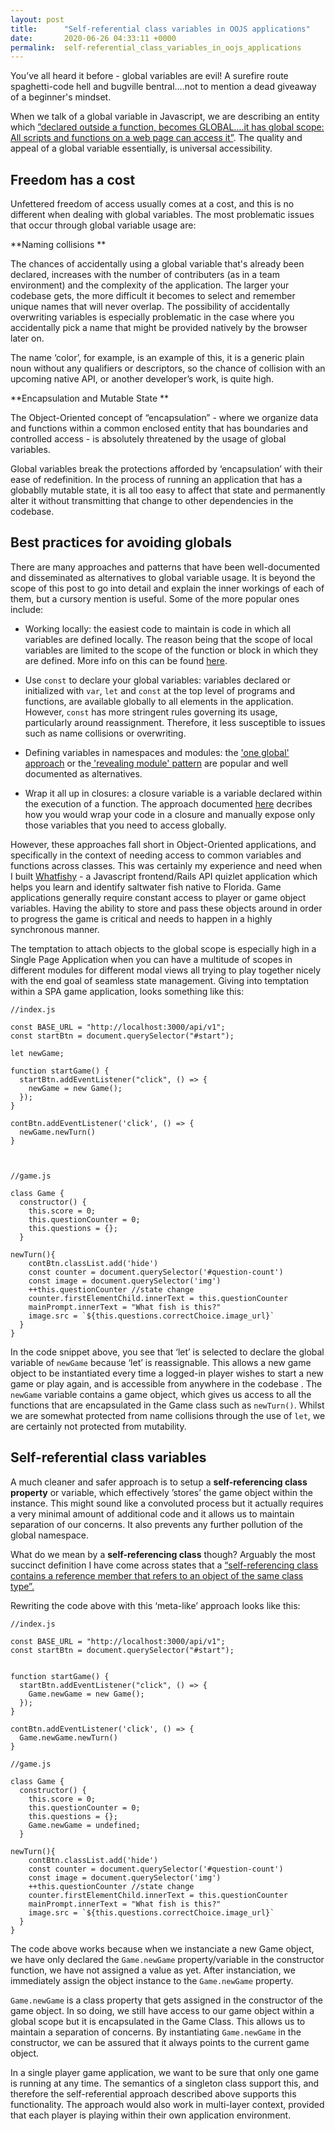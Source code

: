 ```yaml
---
layout: post
title:      "Self-referential class variables in OOJS applications"
date:       2020-06-26 04:33:11 +0000
permalink:  self-referential_class_variables_in_oojs_applications
---
```



You’ve all heard it before - global variables are evil! A surefire route spaghetti-code hell and bugville bentral….not to mention a dead giveaway of a beginner's mindset.

When we talk of a global variable in Javascript, we are describing an entity which [”declared outside a function, becomes GLOBAL….it has global scope: All scripts and functions on a web page can access it”](https://www.w3schools.com/js/js_scope.asp). The quality and appeal of a global variable essentially, is universal accessibility. 

## Freedom has a cost

Unfettered freedom of access usually comes at a cost, and this is no different when dealing with global variables. The most problematic issues that occur through global variable usage are:

**Naming collisions **

The chances of accidentally using a global variable that's already been declared, increases with the number of contributers (as in a team environment) and the complexity of the application. The larger your codebase gets, the more difficult it becomes to select and remember unique names that will never overlap. The possibility of accidentally overwriting variables is especially problematic in the case where you accidentally pick a name that might be provided natively by the browser later on. 

The name ‘color’, for example, is an example of this, it is a generic plain noun without any qualifiers or descriptors, so the chance of collision with an upcoming native API, or another developer’s work, is quite high.

**Encapsulation and Mutable State **

The Object-Oriented concept of “encapsulation” - where we organize data and functions within a common enclosed entity that has boundaries and controlled access - is absolutely threatened by the usage of global variables. 

Global variables break the protections afforded by ‘encapsulation’ with their ease of redefinition. In the process of running an application that has a globablly mutable state, it is all too easy to affect that state and permanently alter it without transmitting that change to other dependencies in the codebase.

## Best practices for avoiding globals

There are many  approaches and patterns that have been well-documented and disseminated as alternatives to global variable usage. It is beyond the scope of this post to go into detail and explain the inner workings of each of them, but a cursory mention is useful. Some of the more popular ones include:

* Working locally: the easiest code to maintain is code in which all variables are defined locally. The reason being that the scope of local variables are limited to the scope of the function or block in which they are defined. More info on this can be found [here](https://www.bitdegree.org/learn/javascript-global-variable).

* Use `const` to declare your global variables: variables declared or initialized with `var`, `let` and `const` at the top level of programs and functions, are available globally to all elements in the application. However, `const` has more stringent rules governing its usage, particularly around reassignment. Therefore, it less susceptible to issues such as name collisions or overwriting.

* Defining variables in namespaces and modules:  the [ 'one global' approach](https://stackoverflow.com/questions/45652069/entire-js-inside-one-global-variable) 
 or the[ 'revealing module' pattern](https://www.w3.org/wiki/JavaScript_best_practices#Avoid_globals) are popular and well documented as alternatives. 
 
*  Wrap it all up in closures:  a closure variable is a variable declared within the execution of a function. The approach documented [here](https://stackoverflow.com/questions/1841916/how-to-avoid-global-variables-in-javascript)  decribes how you would wrap your code in a closure and manually expose only those variables that you need to access globally.


However, these approaches fall short  in Object-Oriented applications, and specifically in the context of needing access to common variables and functions across classes. This was certainly my experience and need when I built [Whatfishy](https://github.com/schanrai/fish-id-quiz-frontend) - a Javascript frontend/Rails API quizlet application which helps you learn and identify saltwater fish native to Florida.  Game applications generally require constant access to player or game object variables. Having the ability to store and pass these objects around in order to progress the game is critical and needs to happen in a highly synchronous manner.

The temptation to attach objects to the global scope is especially high in a Single Page Application when you can have a multitude of scopes in different modules for different modal views all trying to play together nicely with the end goal of seamless state management. Giving into temptation within a SPA game application, looks something like this:

```
//index.js

const BASE_URL = "http://localhost:3000/api/v1";
const startBtn = document.querySelector("#start");

let newGame;

function startGame() {
  startBtn.addEventListener("click", () => {
    newGame = new Game();
  });
}

contBtn.addEventListener('click', () => {
  newGame.newTurn() 
}



//game.js

class Game {
  constructor() {
    this.score = 0;
    this.questionCounter = 0;
    this.questions = {};
  }

newTurn(){
    contBtn.classList.add('hide')
    const counter = document.querySelector('#question-count')
    const image = document.querySelector('img')
    ++this.questionCounter //state change
    counter.firstElementChild.innerText = this.questionCounter
    mainPrompt.innerText = "What fish is this?"
    image.src = `${this.questions.correctChoice.image_url}`
  }
}
```

In the code snippet above, you see that ‘let’ is selected to declare the global variable of `newGame` because ‘let’ is reassignable. This allows a new game object to be instantiated every time a logged-in player wishes to start a new game or play again, and is accessible from anywhere in the codebase . The `newGame` variable contains a game object, which gives us access to all the functions that are encapsulated in the Game class such as `newTurn()`. Whilst we are somewhat protected from name collisions through the use of `let`, we are certainly not protected from mutability. 

## Self-referential class variables

A much cleaner and safer approach is to setup a **self-referencing class property** or variable, which effectively ’stores’ the game object within the instance. This might sound like a convoluted process but it actually requires a very minimal amount of additional code and it allows us to maintain separation of our concerns. It also prevents any further pollution of the global namespace. 

What do we mean by a **self-referencing class** though? Arguably the most succinct definition I have come across states that a [“self-referencing class contains a reference member that refers to an object of the same class type”.](https://flylib.com/books/en/2.255.1/self_referential_classes.html) 

Rewriting the code above with this ‘meta-like’ approach looks like this:


```
//index.js

const BASE_URL = "http://localhost:3000/api/v1";
const startBtn = document.querySelector("#start");


function startGame() {
  startBtn.addEventListener("click", () => {
    Game.newGame = new Game();
  });
}

contBtn.addEventListener('click', () => {
  Game.newGame.newTurn() 
}

//game.js

class Game {
  constructor() {
    this.score = 0;
    this.questionCounter = 0;
    this.questions = {};
    Game.newGame = undefined;
  }

newTurn(){
    contBtn.classList.add('hide')
    const counter = document.querySelector('#question-count')
    const image = document.querySelector('img')
    ++this.questionCounter //state change
    counter.firstElementChild.innerText = this.questionCounter
    mainPrompt.innerText = "What fish is this?"
    image.src = `${this.questions.correctChoice.image_url}`
  }
}
```

The code above works because when we instanciate a new Game object, we have only declared the `Game.newGame` property/variable in the constructor function, we have not assigned a value as yet. After instanciation, we immediately assign the object instance to the `Game.newGame` property.

`Game.newGame` is a class property that gets assigned in the constructor of the game object. In so doing, we still have access to our game object within a global scope but it is encapsulated in the Game Class.  This allows us to maintain a separation of concerns. By instantiating `Game.newGame` in the constructor, we can be assured that it always points to the current game object.

In a single player game application, we want to be sure that only one game is running at any time. The semantics of a singleton class support this, and therefore the self-referential approach described above supports this functionality. The approach would also work in multi-layer context, provided that each player is playing within their own application environment.






